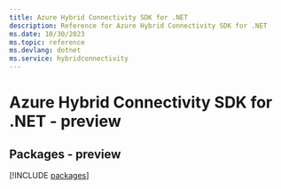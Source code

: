 ```yaml
---
title: Azure Hybrid Connectivity SDK for .NET
description: Reference for Azure Hybrid Connectivity SDK for .NET
ms.date: 10/30/2023
ms.topic: reference
ms.devlang: dotnet
ms.service: hybridconnectivity
---
```

# Azure Hybrid Connectivity SDK for .NET - preview
## Packages - preview
[!INCLUDE [packages](hybrid-connectivity-index.md)]